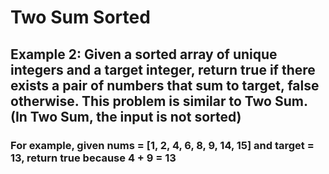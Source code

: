# Two Sum Sorted

## Example 2: Given a sorted array of unique integers and a target integer, return true if there exists a pair of numbers that sum to target, false otherwise. This problem is similar to Two Sum. (In Two Sum, the input is not sorted)

### For example, given nums = [1, 2, 4, 6, 8, 9, 14, 15] and target = 13, return true because 4 + 9 = 13
